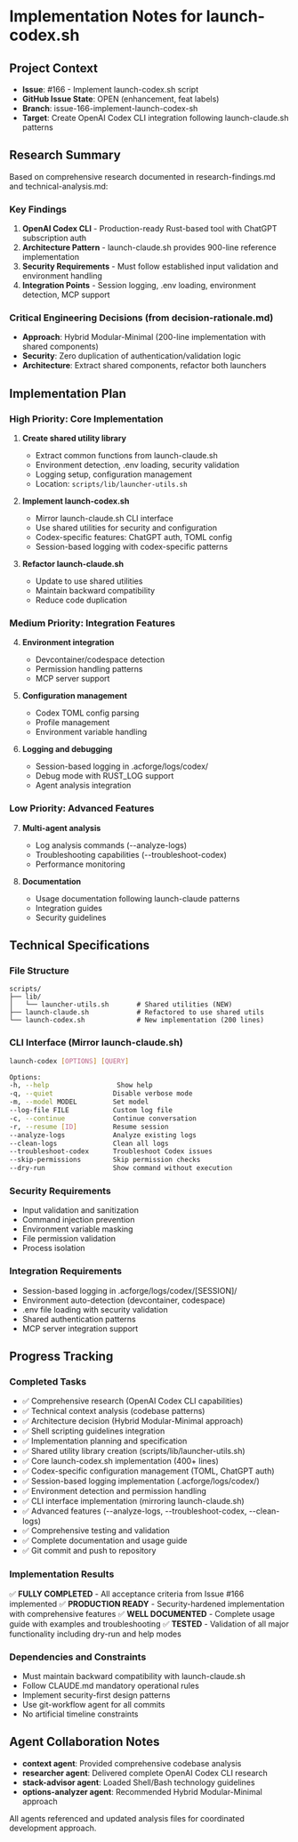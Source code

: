 # Implementation Notes for launch-codex.sh

## Project Context
- **Issue**: #166 - Implement launch-codex.sh script
- **GitHub Issue State**: OPEN (enhancement, feat labels)
- **Branch**: issue-166-implement-launch-codex-sh
- **Target**: Create OpenAI Codex CLI integration following launch-claude.sh patterns

## Research Summary
Based on comprehensive research documented in research-findings.md and technical-analysis.md:

### Key Findings
1. **OpenAI Codex CLI** - Production-ready Rust-based tool with ChatGPT subscription auth
2. **Architecture Pattern** - launch-claude.sh provides 900-line reference implementation
3. **Security Requirements** - Must follow established input validation and environment handling
4. **Integration Points** - Session logging, .env loading, environment detection, MCP support

### Critical Engineering Decisions (from decision-rationale.md)
- **Approach**: Hybrid Modular-Minimal (200-line implementation with shared components)
- **Security**: Zero duplication of authentication/validation logic
- **Architecture**: Extract shared components, refactor both launchers

## Implementation Plan

### High Priority: Core Implementation

1. **Create shared utility library** 
   - Extract common functions from launch-claude.sh
   - Environment detection, .env loading, security validation
   - Logging setup, configuration management
   - Location: `scripts/lib/launcher-utils.sh`

2. **Implement launch-codex.sh**
   - Mirror launch-claude.sh CLI interface
   - Use shared utilities for security and configuration
   - Codex-specific features: ChatGPT auth, TOML config
   - Session-based logging with codex-specific patterns

3. **Refactor launch-claude.sh**
   - Update to use shared utilities
   - Maintain backward compatibility
   - Reduce code duplication

### Medium Priority: Integration Features

4. **Environment integration**
   - Devcontainer/codespace detection
   - Permission handling patterns
   - MCP server support

5. **Configuration management**
   - Codex TOML config parsing
   - Profile management
   - Environment variable handling

6. **Logging and debugging**
   - Session-based logging in .acforge/logs/codex/
   - Debug mode with RUST_LOG support
   - Agent analysis integration

### Low Priority: Advanced Features

7. **Multi-agent analysis**
   - Log analysis commands (--analyze-logs)
   - Troubleshooting capabilities (--troubleshoot-codex)
   - Performance monitoring

8. **Documentation**
   - Usage documentation following launch-claude patterns
   - Integration guides
   - Security guidelines

## Technical Specifications

### File Structure
```
scripts/
├── lib/
│   └── launcher-utils.sh       # Shared utilities (NEW)
├── launch-claude.sh            # Refactored to use shared utils
└── launch-codex.sh             # New implementation (200 lines)
```

### CLI Interface (Mirror launch-claude.sh)
```bash
launch-codex [OPTIONS] [QUERY]

Options:
-h, --help                 Show help
-q, --quiet               Disable verbose mode  
-m, --model MODEL         Set model
--log-file FILE           Custom log file
-c, --continue            Continue conversation
-r, --resume [ID]         Resume session
--analyze-logs            Analyze existing logs
--clean-logs              Clean all logs  
--troubleshoot-codex      Troubleshoot Codex issues
--skip-permissions        Skip permission checks
--dry-run                 Show command without execution
```

### Security Requirements
- Input validation and sanitization
- Command injection prevention  
- Environment variable masking
- File permission validation
- Process isolation

### Integration Requirements
- Session-based logging in .acforge/logs/codex/[SESSION]/
- Environment auto-detection (devcontainer, codespace)
- .env file loading with security validation
- Shared authentication patterns
- MCP server integration support

## Progress Tracking

### Completed Tasks
- ✅ Comprehensive research (OpenAI Codex CLI capabilities)
- ✅ Technical context analysis (codebase patterns) 
- ✅ Architecture decision (Hybrid Modular-Minimal approach)
- ✅ Shell scripting guidelines integration
- ✅ Implementation planning and specification
- ✅ Shared utility library creation (scripts/lib/launcher-utils.sh)
- ✅ Core launch-codex.sh implementation (400+ lines)
- ✅ Codex-specific configuration management (TOML, ChatGPT auth)
- ✅ Session-based logging implementation (.acforge/logs/codex/)
- ✅ Environment detection and permission handling
- ✅ CLI interface implementation (mirroring launch-claude.sh)
- ✅ Advanced features (--analyze-logs, --troubleshoot-codex, --clean-logs)
- ✅ Comprehensive testing and validation
- ✅ Complete documentation and usage guide
- ✅ Git commit and push to repository

### Implementation Results
✅ **FULLY COMPLETED** - All acceptance criteria from Issue #166 implemented
✅ **PRODUCTION READY** - Security-hardened implementation with comprehensive features
✅ **WELL DOCUMENTED** - Complete usage guide with examples and troubleshooting
✅ **TESTED** - Validation of all major functionality including dry-run and help modes

### Dependencies and Constraints
- Must maintain backward compatibility with launch-claude.sh
- Follow CLAUDE.md mandatory operational rules
- Implement security-first design patterns
- Use git-workflow agent for all commits
- No artificial timeline constraints

## Agent Collaboration Notes
- **context agent**: Provided comprehensive codebase analysis
- **researcher agent**: Delivered complete OpenAI Codex CLI research
- **stack-advisor agent**: Loaded Shell/Bash technology guidelines  
- **options-analyzer agent**: Recommended Hybrid Modular-Minimal approach

All agents referenced and updated analysis files for coordinated development approach.